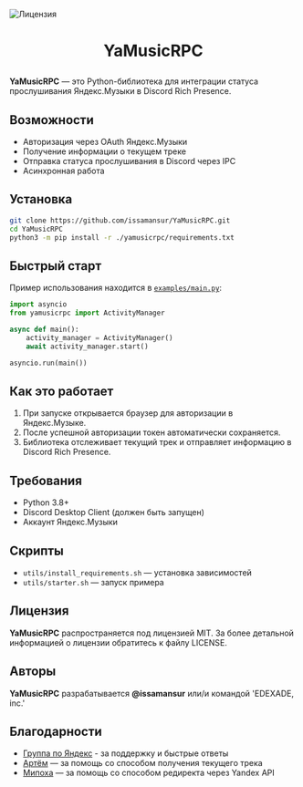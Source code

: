 ![Лицензия](https://img.shields.io/badge/Лицензия-MIT-blue)

# <p align="center"> YaMusicRPC </p>

**YaMusicRPC** — это Python-библиотека для интеграции статуса прослушивания Яндекс.Музыки в Discord Rich Presence.

## Возможности

- Авторизация через OAuth Яндекс.Музыки
- Получение информации о текущем треке
- Отправка статуса прослушивания в Discord через IPC
- Асинхронная работа

## Установка

```sh
git clone https://github.com/issamansur/YaMusicRPC.git
cd YaMusicRPC
python3 -m pip install -r ./yamusicrpc/requirements.txt
```

## Быстрый старт

Пример использования находится в [`examples/main.py`](examples/main.py):

```py
import asyncio
from yamusicrpc import ActivityManager

async def main():
    activity_manager = ActivityManager()
    await activity_manager.start()

asyncio.run(main())
```

## Как это работает

1. При запуске открывается браузер для авторизации в Яндекс.Музыке.
2. После успешной авторизации токен автоматически сохраняется.
3. Библиотека отслеживает текущий трек и отправляет информацию в Discord Rich Presence.

## Требования

- Python 3.8+
- Discord Desktop Client (должен быть запущен)
- Аккаунт Яндекс.Музыки

## Скрипты

- `utils/install_requirements.sh` — установка зависимостей
- `utils/starter.sh` — запуск примера

## Лицензия

**YaMusicRPC** распространяется под лицензией MIT. За более детальной информацией о лицензии обратитесь к файлу LICENSE.

## Авторы

**YaMusicRPC** разрабатывается **@issamansur** или/и командой 'EDEXADE, inc.'

## Благодарности

- [Группа по Яндекс](t.me/yandex_music_api) - за поддержку и быстрые ответы
- [Артём](artembay.ru) — за помощь со способом получения текущего трека
- [Мипоха](mipoh.ru) — за помощь со способом редиректа через Yandex API